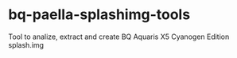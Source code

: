# bq-paella-splashimg-tools
Tool to analize, extract and create BQ Aquaris X5 Cyanogen Edition splash.img
